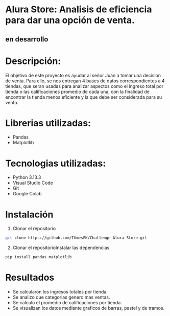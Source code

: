 # Alura Store: Analisis de eficiencia para dar una opción de venta.


## en desarrollo

# Descripción:

El objetivo de este proyecto es ayudar al señor Juan a tomar una decisión de venta. Para ello, se nos entregan 4 bases de datos correspondientes a 4 tiendas, 
que seran usadas para analizar aspectos como el ingreso total por tienda o las calificaciones promedio de cada una, con la finalidad de encontrar la tienda menos eficiente y la que debe ser considerada para su venta.

# Librerias utilizadas:

* Pandas
* Matplotlib

# Tecnologias utilizadas:

* Python 3.13.3
* Visual Studio Code
* Git
* Google Colab

# Instalación

1. Clonar el repositorio

```bash
git clone https://github.com/IUmesFK/Challenge-Alura-Store.git
```

2. Clonar el repositorioInstalar las dependencias

```bash
pip install pandas matplotlib
```

# Resultados
* Se calcularon los ingresos totales por tienda.
* Se analizo que categorias genero mas ventas.
* Se calculo el promedio de calificaciones por tienda.
* Se visualizan los datos mediante graficos de barras, pastel y de tramos.

